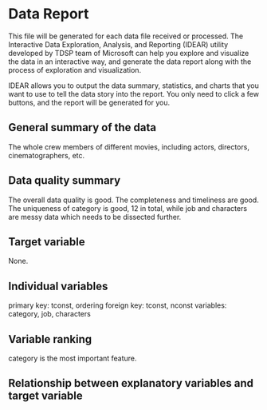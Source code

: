 # Data Report
This file will be generated for each data file received or processed. The Interactive Data Exploration, Analysis, and Reporting (IDEAR) utility developed by TDSP team of Microsoft can help you explore and visualize the data in an interactive way, and generate the data report along with the process of exploration and visualization. 

IDEAR allows you to output the data summary, statistics, and charts that you want to use to tell the data story into the report. You only need to click a few buttons, and the report will be generated for you. 

## General summary of the data
The whole crew members of different movies, including actors, directors, cinematographers, etc.
## Data quality summary
The overall data quality is good.
The completeness and timeliness are good. 
The uniqueness of category is good, 12 in total, while job and characters are messy data which needs to be dissected further.
## Target variable
None.
## Individual variables
primary key: tconst, ordering
foreign key: tconst, nconst
variables: category, job, characters

## Variable ranking
category is the most important feature.
## Relationship between explanatory variables and target variable


